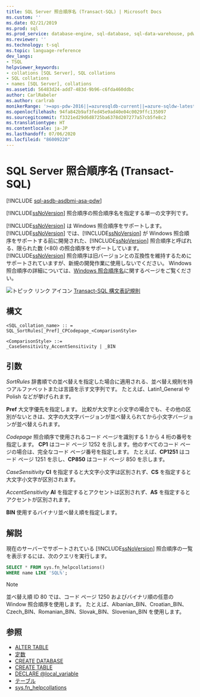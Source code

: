 ```yaml
---
title: SQL Server 照合順序名 (Transact-SQL) | Microsoft Docs
ms.custom: ''
ms.date: 02/21/2019
ms.prod: sql
ms.prod_service: database-engine, sql-database, sql-data-warehouse, pdw
ms.reviewer: ''
ms.technology: t-sql
ms.topic: language-reference
dev_langs:
- TSQL
helpviewer_keywords:
- collations [SQL Server], SQL collations
- SQL collations
- names [SQL Server], collations
ms.assetid: 56483d24-add7-483d-9b96-c6fda460ddbc
author: CarlRabeler
ms.author: carlrab
monikerRange: '>=aps-pdw-2016||=azuresqldb-current||=azure-sqldw-latest||>=sql-server-2016||=sqlallproducts-allversions||>=sql-server-linux-2017||=azuresqldb-mi-current'
ms.openlocfilehash: 94fa842b9af3fed45e9ad40e04c0029ffc135097
ms.sourcegitcommit: f3321ed29d6d8725ba6378d207277a57cb5fe8c2
ms.translationtype: HT
ms.contentlocale: ja-JP
ms.lasthandoff: 07/06/2020
ms.locfileid: "86009220"
---
```

# <a name="sql-server-collation-name-transact-sql"></a>SQL Server 照合順序名 (Transact-SQL)

[!INCLUDE [sql-asdb-asdbmi-asa-pdw](../../includes/applies-to-version/sql-asdb-asdbmi-asa-pdw.md)]

[!INCLUDE[ssNoVersion](../../includes/ssnoversion-md.md)] 照合順序の照合順序名を指定する単一の文字列です。

[!INCLUDE[ssNoVersion](../../includes/ssnoversion-md.md)] は Windows 照合順序をサポートします。 [!INCLUDE[ssNoVersion](../../includes/ssnoversion-md.md)] では、[!INCLUDE[ssNoVersion](../../includes/ssnoversion-md.md)] が Windows 照合順序をサポートする前に開発された、[!INCLUDE[ssNoVersion](../../includes/ssnoversion-md.md)] 照合順序と呼ばれる、限られた数 (<80) の照合順序をサポートしています。 [!INCLUDE[ssNoVersion](../../includes/ssnoversion-md.md)] 照合順序は旧バージョンとの互換性を維持するためにサポートされていますが、新規の開発作業に使用しないでください。 Windows 照合順序の詳細については、[Windows 照合順序名](../../t-sql/statements/windows-collation-name-transact-sql.md)に関するページをご覧ください。

![トピック リンク アイコン](../../database-engine/configure-windows/media/topic-link.gif "トピック リンク アイコン") [Transact-SQL 構文表記規則](../../t-sql/language-elements/transact-sql-syntax-conventions-transact-sql.md)

## <a name="syntax"></a>構文

```syntaxsql
<SQL_collation_name> :: =
SQL_SortRules[_Pref]_CPCodepage_<ComparisonStyle>

<ComparisonStyle> ::=
_CaseSensitivity_AccentSensitivity | _BIN
```

## <a name="arguments"></a>引数

*SortRules* 辞書順での並べ替えを指定した場合に適用される、並べ替え規則を持つアルファベットまたは言語を示す文字列です。 たとえば、Latin1_General や Polish などが挙げられます。

**Pref** 大文字優先を指定します。 比較が大文字と小文字の場合でも、その他の区別がないときは、文字の大文字バージョンが並べ替えられてから小文字バージョンが並べ替えられます。

*Codepage* 照合順序で使用されるコード ページを識別する 1 から 4 桁の番号を指定します。 **CP1** はコード ページ 1252 を示します。他のすべてのコード ページの場合は、完全なコード ページ番号を指定します。 たとえば、**CP1251** はコード ページ 1251 を示し、**CP850** はコード ページ 850 を示します。

*CaseSensitivity*
**CI** を指定すると大文字小文字は区別されず、**CS** を指定すると大文字小文字が区別されます。

*AccentSensitivity*
**AI** を指定するとアクセントは区別されず、**AS** を指定するとアクセントが区別されます。

**BIN** 使用するバイナリ並べ替え順を指定します。

## <a name="remarks"></a>解説

現在のサーバーでサポートされている [!INCLUDE[ssNoVersion](../../includes/ssnoversion-md.md)] 照合順序の一覧を表示するには、次のクエリを実行します。

```sql
SELECT * FROM sys.fn_helpcollations()
WHERE name LIKE 'SQL%';
```

> [!NOTE]
> 並べ替え順 ID 80 では、コード ページ 1250 およびバイナリ順の任意の Window 照合順序を使用します。 たとえば、Albanian_BIN、Croatian_BIN、Czech_BIN、Romanian_BIN、Slovak_BIN、Slovenian_BIN を使用します。

## <a name="see-also"></a>参照

- [ALTER TABLE](../../t-sql/statements/alter-table-transact-sql.md)
- [定数](../../t-sql/data-types/constants-transact-sql.md)
- [CREATE DATABASE](../../t-sql/statements/create-database-transact-sql.md?view=sql-server-2017)
- [CREATE TABLE](../../t-sql/statements/create-table-transact-sql.md)
- [DECLARE @local_variable](../../t-sql/language-elements/declare-local-variable-transact-sql.md)
- [テーブル](../../t-sql/data-types/table-transact-sql.md)
- [sys.fn_helpcollations](../../relational-databases/system-functions/sys-fn-helpcollations-transact-sql.md)
